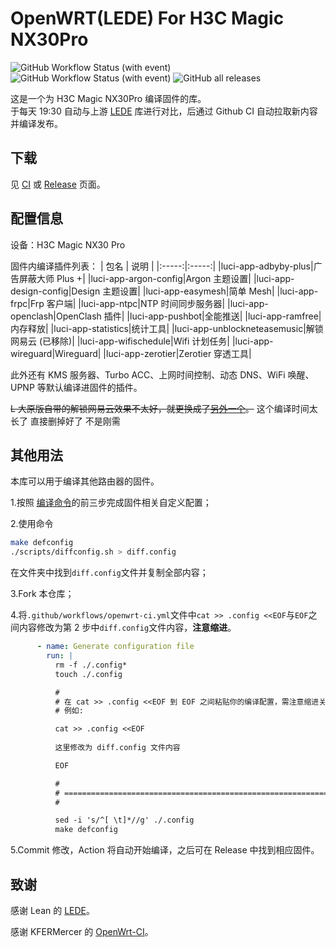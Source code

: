 # OpenWRT(LEDE) For H3C Magic NX30Pro 
![GitHub Workflow Status (with event)](https://img.shields.io/github/actions/workflow/status/Zachery-Liu/Lede-for-H3C-NX30pro/merge-upstream.yml?style=for-the-badge&label=Merge)
![GitHub Workflow Status (with event)](https://img.shields.io/github/actions/workflow/status/Zachery-Liu/Lede-for-H3C-NX30pro/openwrt-ci.yml?label=Build&style=for-the-badge)
![GitHub all releases](https://img.shields.io/github/downloads/Zachery-Liu/Lede-for-H3C-NX30pro/total?style=for-the-badge)




这是一个为 H3C Magic NX30Pro 编译固件的库。  
于每天 19:30 自动与上游 [LEDE](https://github.com/coolsnowwolf/lede) 库进行对比，后通过 Github CI 自动拉取新内容并编译发布。

## 下载
见 [CI](https://github.com/Zachery-Liu/Lede-for-H3C-NX30pro/actions/workflows/openwrt-ci.yml) 或 [Release](https://github.com/Zachery-Liu/Lede-for-H3C-NX30pro/releases) 页面。

## 配置信息
设备：H3C Magic NX30 Pro  

固件内编译插件列表：
| 包名 | 说明 |
|:-----:|:-----:|
|luci-app-adbyby-plus|广告屏蔽大师 Plus +|
|luci-app-argon-config|Argon 主题设置|
|luci-app-design-config|Design 主题设置|
|luci-app-easymesh|简单 Mesh|
|luci-app-frpc|Frp 客户端|
|luci-app-ntpc|NTP 时间同步服务器|
|luci-app-openclash|OpenClash 插件|
|luci-app-pushbot|全能推送|
|luci-app-ramfree|内存释放|
|luci-app-statistics|统计工具|
|luci-app-unblockneteasemusic|解锁网易云 (已移除)|
|luci-app-wifischedule|Wifi 计划任务|
|luci-app-wireguard|Wireguard|
|luci-app-zerotier|Zerotier 穿透工具|

此外还有 KMS 服务器、Turbo ACC、上网时间控制、动态 DNS、WiFi 唤醒、UPNP 等默认编译进固件的插件。  

~~L 大原版自带的解锁网易云效果不太好，就更换成了[另外一个](https://github.com/UnblockNeteaseMusic/luci-app-unblockneteasemusic)。~~
这个编译时间太长了 直接删掉好了 不是刚需

## 其他用法
本库可以用于编译其他路由器的固件。  

1.按照 [编译命令](https://github.com/coolsnowwolf/lede#%E7%BC%96%E8%AF%91%E5%91%BD%E4%BB%A4)的前三步完成固件相关自定义配置；


2.使用命令
```bash
make defconfig
./scripts/diffconfig.sh > diff.config
```
  

在文件夹中找到`diff.config`文件并复制全部内容；

3.Fork 本仓库；

4.将`.github/workflows/openwrt-ci.yml`文件中`cat >> .config <<EOF`与`EOF`之间内容修改为第 2 步中`diff.config`文件内容，**注意缩进**。

```yml
      - name: Generate configuration file
        run: |
          rm -f ./.config*
          touch ./.config

          #
          # 在 cat >> .config <<EOF 到 EOF 之间粘贴你的编译配置，需注意缩进关系
          # 例如:

          cat >> .config <<EOF
          
          这里修改为 diff.config 文件内容

          EOF

          #
          # ===============================================================
          # 

          sed -i 's/^[ \t]*//g' ./.config
          make defconfig


```

5.Commit 修改，Action 将自动开始编译，之后可在 Release 中找到相应固件。

## 致谢
感谢 Lean 的  [LEDE](https://github.com/coolsnowwolf/lede)。  

感谢 KFERMercer 的 [OpenWrt-CI](https://github.com/KFERMercer/OpenWrt-CI)。  
